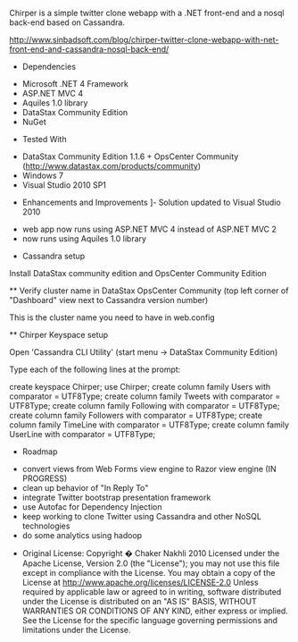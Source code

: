 Chirper is a simple twitter clone webapp with a .NET front-end and a nosql back-end based on Cassandra.

http://www.sinbadsoft.com/blog/chirper-twitter-clone-webapp-with-net-front-end-and-cassandra-nosql-back-end/

* Dependencies
- Microsoft .NET 4 Framework
- ASP.NET MVC 4
- Aquiles 1.0 library
- DataStax Community Edition
- NuGet

* Tested With
- DataStax Community Edition 1.1.6 + OpsCenter Community (http://www.datastax.com/products/community)
- Windows 7
- Visual Studio 2010 SP1

* Enhancements and Improvements
]- Solution updated to Visual Studio 2010
- web app now runs using ASP.NET MVC 4 instead of ASP.NET MVC 2
- now runs using Aquiles 1.0 library

* Cassandra setup

Install DataStax community edition and OpsCenter Community Edition

** Verify cluster name in DataStax OpsCenter Community (top left corner of "Dashboard" view next to Cassandra version number)

This is the cluster name you need to have in web.config

<aquilesConfiguration>
    <clusters>
      <add friendlyName="Test Cluster"> <!-- Cluster name from DataStax OpsCenter Community should match here -->
        <connection poolType="SIZECONTROLLEDPOOL" factoryType="FRAMED"/>
        <endpointManager type="ROUNDROBIN" defaultTimeout="6000">
          <cassandraEndpoints>
            <add address="localhost" port="9160"/>
          </cassandraEndpoints>
        </endpointManager>
      </add>
    </clusters>
  </aquilesConfiguration>

** Chirper Keyspace setup

Open 'Cassandra CLI Utility' (start menu -> DataStax Community Edition)

Type each of the following lines at the prompt:

create keyspace Chirper;
use Chirper;
create column family Users with comparator = UTF8Type;
create column family Tweets with comparator = UTF8Type;
create column family Following with comparator = UTF8Type;
create column family Followers with comparator = UTF8Type;
create column family TimeLine with comparator = UTF8Type;
create column family UserLine with comparator = UTF8Type;

* Roadmap

- convert views from Web Forms view engine to Razor view engine (IN PROGRESS)
- clean up behavior of "In Reply To"
- integrate Twitter bootstrap presentation framework
- use Autofac for Dependency Injection
- keep working to clone Twitter using Cassandra and other NoSQL technologies
- do some analytics using hadoop

* Original License: 
Copyright � Chaker Nakhli 2010
Licensed under the Apache License, Version 2.0 (the "License"); you may not use this file except in compliance with the
License. You may obtain a copy of the License at http://www.apache.org/licenses/LICENSE-2.0 Unless required by
applicable law or agreed to in writing, software distributed under the License is distributed on an "AS IS" BASIS,
WITHOUT WARRANTIES OR CONDITIONS OF ANY KIND, either express or implied. See the License for the specific language
governing permissions and limitations under the License. 
